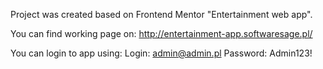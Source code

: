 Project was created based on Frontend Mentor "Entertainment web app".

You can find working page on: http://entertainment-app.softwaresage.pl/

You can login to app using:
Login: admin@admin.pl
Password: Admin123!